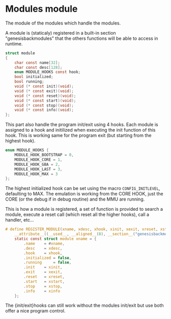# Modules module

The module of the modules which handle the modules.

A module is (staticaly) registered in a built-in section "genesisbackmodules" that the others functions will be able to access in runtime.

```c
struct module
{
    char const name[32];
    char const desc[128];
    enum MODULE_HOOKS const hook;
    bool initialized;
    bool running;
    void (* const init)(void);
    void (* const exit)(void);
    void (* const reset)(void);
    void (* const start)(void);
    void (* const stop)(void);
    void (* const info)(void);
};
```

This part also handle the program init/exit using 4 hooks. Each module is assigned to a hook and initilized when executing the init function of this hook.
This is working same for the program exit (but starting from the highest hook).

```c
enum MODULE_HOOKS {
    MODULE_HOOK_BOOTSTRAP = 0,
    MODULE_HOOK_CORE = 1,
    MODULE_HOOK_GBA = 2,
    MODULE_HOOK_LAST = 3,
    MODULE_HOOK_MAX = 3
};
```

The highest initialized hook can be set using the macro `CONFIG_INITLEVEL`, defaulting to MAX. The emulation is working from the CORE HOOK, just the CORE (or the debug if in debug routine) and the MMU are running.

This is how a module is registered, a set of function is provided to search a module, execute a reset call (which reset all the higher hooks), call a handler, etc...

```c
# define REGISTER_MODULE(xname, xdesc, xhook, xinit, xexit, xreset, xstart, xstop, xinfo)  \
    __attribute__((__used__, __aligned__(8), __section__("genesisbackmodules")))           \
    static const struct module xname = {                                                   \
        .name    = #xname,                                                                 \
        .desc    = xdesc,                                                                  \
        .hook    = xhook,                                                                  \
        .initialized = false,                                                              \
        .running     = false,                                                              \
        .init    = xinit,                                                                  \
        .exit    = xexit,                                                                  \
        .reset   = xreset,                                                                 \
        .start   = xstart,                                                                 \
        .stop    = xstop,                                                                  \
        .info    = xinfo                                                                   \
    };
```

The {init/exit}hooks can still work without the modules init/exit but use both offer a nice program control.